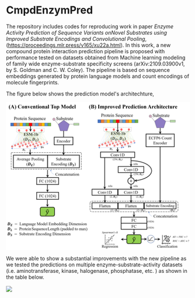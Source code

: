 # CmpdEnzymPred

The repository includes codes for reproducing work in paper _Enzyme Activity Prediction of Sequence Variants onNovel Substrates using Improved Substrate Encodings and Convolutional Pooling_, (https://proceedings.mlr.press/v165/xu22a.html). In this work, a new compound protein interaction prediction pipeline is proposed with performance tested on datasets obtained from Machine learning modeling of family wide enzyme-substrate specificity screens (arXiv:2109.03900v1, by S. Goldman and C. W. Coley). The pipeline is based on sequence embeddings generated by protein language models and count encodings of molecule fingerprints.

The figure below shows the prediction model's architechture,

<img align="center" src="https://github.com/LMSE/CmpdEnzymPred/blob/main/Architecture_2.png" width="600"  />

We were able to show a substantial improvements with the new pipeline as we tested the predictions on multiple enzyme-substrate-activity datasets (i.e. aminotransferase, kinase, halogenase, phosphatase, etc. ) as shown in the table below.

<img align="center" src="https://user-images.githubusercontent.com/47986787/167858775-a68e8706-4f7f-4aee-a368-f48f64727ea2.png" width="600"  />

